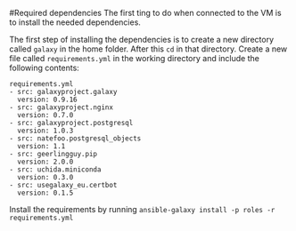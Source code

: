 #Required dependencies 
The first ting to do when connected to the VM is to install the needed dependencies.

The first step of installing the dependencies is to create a new directory called ```galaxy``` in the home folder.
After this ```cd``` in that directory. 
Create a new file called ```requirements.yml``` in the working directory and include the following contents:

```
requirements.yml
- src: galaxyproject.galaxy
  version: 0.9.16
- src: galaxyproject.nginx
  version: 0.7.0
- src: galaxyproject.postgresql
  version: 1.0.3
- src: natefoo.postgresql_objects
  version: 1.1
- src: geerlingguy.pip
  version: 2.0.0
- src: uchida.miniconda
  version: 0.3.0
- src: usegalaxy_eu.certbot
  version: 0.1.5
```

Install the requirements by running ```ansible-galaxy install -p roles -r requirements.yml```
